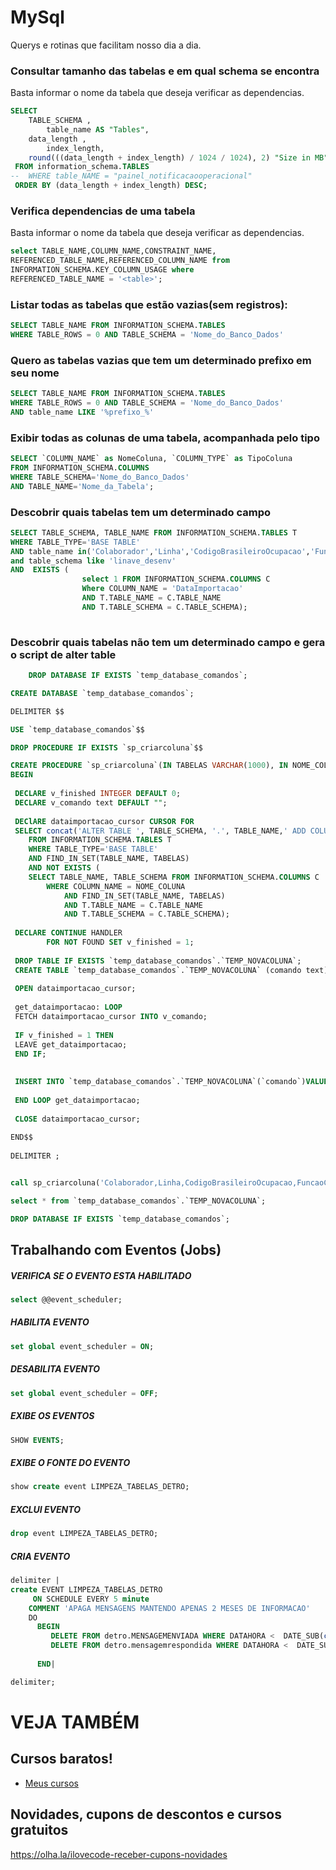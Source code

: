 # MySql
Querys e rotinas que facilitam nosso dia a dia.

### Consultar tamanho das tabelas e em qual schema se encontra
Basta informar o nome da tabela que deseja verificar as dependencias.
```sql
SELECT 
	TABLE_SCHEMA ,
        table_name AS "Tables", 
	data_length , 
        index_length,
	round(((data_length + index_length) / 1024 / 1024), 2) "Size in MB"
 FROM information_schema.TABLES 
--  WHERE table_NAME = "painel_notificacaooperacional" 
 ORDER BY (data_length + index_length) DESC;


```

### Verifica dependencias de uma tabela
Basta informar o nome da tabela que deseja verificar as dependencias.
```sql
select TABLE_NAME,COLUMN_NAME,CONSTRAINT_NAME, 
REFERENCED_TABLE_NAME,REFERENCED_COLUMN_NAME from 
INFORMATION_SCHEMA.KEY_COLUMN_USAGE where 
REFERENCED_TABLE_NAME = '<table>'; 

```

### Listar todas as tabelas que estão vazias(sem registros):
```sql
SELECT TABLE_NAME FROM INFORMATION_SCHEMA.TABLES
WHERE TABLE_ROWS = 0 AND TABLE_SCHEMA = 'Nome_do_Banco_Dados'

```

### Quero as tabelas vazias que tem um determinado prefixo em seu nome
```sql
SELECT TABLE_NAME FROM INFORMATION_SCHEMA.TABLES
WHERE TABLE_ROWS = 0 AND TABLE_SCHEMA = 'Nome_do_Banco_Dados'
AND table_name LIKE '%prefixo_%'

```

### Exibir todas as colunas de uma tabela, acompanhada pelo tipo
```sql
SELECT `COLUMN_NAME` as NomeColuna, `COLUMN_TYPE` as TipoColuna
FROM INFORMATION_SCHEMA.COLUMNS
WHERE TABLE_SCHEMA='Nome_do_Banco_Dados'
AND TABLE_NAME='Nome_da_Tabela';

```
### Descobrir quais tabelas tem um determinado campo
```sql
SELECT TABLE_SCHEMA, TABLE_NAME FROM INFORMATION_SCHEMA.TABLES T
WHERE TABLE_TYPE='BASE TABLE'
AND table_name in('Colaborador','Linha','CodigoBrasileiroOcupacao','FuncaoColaborador','UnidadeOperacional','TipoVeiculo','Veiculo','PessoaFisica')
and table_schema like 'linave_desenv'
AND  EXISTS (
				select 1 FROM INFORMATION_SCHEMA.COLUMNS C 
				Where COLUMN_NAME = 'DataImportacao'
				AND T.TABLE_NAME = C.TABLE_NAME 
                AND T.TABLE_SCHEMA = C.TABLE_SCHEMA);
    
```
### Descobrir quais tabelas não tem um determinado campo e gera o script de alter table
```sql
    DROP DATABASE IF EXISTS `temp_database_comandos`;

CREATE DATABASE `temp_database_comandos`;

DELIMITER $$

USE `temp_database_comandos`$$

DROP PROCEDURE IF EXISTS `sp_criarcoluna`$$

CREATE PROCEDURE `sp_criarcoluna`(IN TABELAS VARCHAR(1000), IN NOME_COLUNA VARCHAR(100), IN TIPO_COLUNA VARCHAR(30))
BEGIN
 
 DECLARE v_finished INTEGER DEFAULT 0;
 DECLARE v_comando text DEFAULT "";
   
 DEClARE dataimportacao_cursor CURSOR FOR 
 SELECT concat('ALTER TABLE ', TABLE_SCHEMA, '.', TABLE_NAME,' ADD COLUMN ', NOME_COLUNA, ' ', TIPO_COLUNA, ' null;')
	FROM INFORMATION_SCHEMA.TABLES T
	WHERE TABLE_TYPE='BASE TABLE'
	AND FIND_IN_SET(TABLE_NAME, TABELAS)
	AND NOT EXISTS (
	SELECT TABLE_NAME, TABLE_SCHEMA FROM INFORMATION_SCHEMA.COLUMNS C 
		WHERE COLUMN_NAME = NOME_COLUNA
			AND FIND_IN_SET(TABLE_NAME, TABELAS)
			AND T.TABLE_NAME = C.TABLE_NAME 
			AND T.TABLE_SCHEMA = C.TABLE_SCHEMA);
 
 DECLARE CONTINUE HANDLER 
        FOR NOT FOUND SET v_finished = 1;
 
 DROP TABLE IF EXISTS `temp_database_comandos`.`TEMP_NOVACOLUNA`; 
 CREATE TABLE `temp_database_comandos`.`TEMP_NOVACOLUNA` (comando text);
 
 OPEN dataimportacao_cursor;
 
 get_dataimportacao: LOOP
 FETCH dataimportacao_cursor INTO v_comando;
 
 IF v_finished = 1 THEN 
 LEAVE get_dataimportacao;
 END IF;
  
 
 INSERT INTO `temp_database_comandos`.`TEMP_NOVACOLUNA`(`comando`)VALUES(v_comando);
  
 END LOOP get_dataimportacao;
 
 CLOSE dataimportacao_cursor;
 
END$$
 
DELIMITER ;


call sp_criarcoluna('Colaborador,Linha,CodigoBrasileiroOcupacao,FuncaoColaborador,UnidadeOperacional,TipoVeiculo,Veiculo,PessoaFisica', 'DataImportacao','DateTime');

select * from `temp_database_comandos`.`TEMP_NOVACOLUNA`;

DROP DATABASE IF EXISTS `temp_database_comandos`;

```

## Trabalhando com Eventos (Jobs)
##### VERIFICA SE O EVENTO ESTA HABILITADO
```sql
select @@event_scheduler;
```
##### HABILITA EVENTO
```sql
set global event_scheduler = ON;
```
##### DESABILITA EVENTO
```sql
set global event_scheduler = OFF;
```
##### EXIBE OS EVENTOS
```sql
SHOW EVENTS; 
```

##### EXIBE O FONTE DO EVENTO
```sql
show create event LIMPEZA_TABELAS_DETRO;
```

##### EXCLUI EVENTO
```sql
drop event LIMPEZA_TABELAS_DETRO;
```

##### CRIA EVENTO
```sql
delimiter |
create EVENT LIMPEZA_TABELAS_DETRO
     ON SCHEDULE EVERY 5 minute
    COMMENT 'APAGA MENSAGENS MANTENDO APENAS 2 MESES DE INFORMACAO'
    DO
      BEGIN
         DELETE FROM detro.MENSAGEMENVIADA WHERE DATAHORA <  DATE_SUB(current_timestamp(),INTERVAL 2 MONTH) LIMIT 10000;
		 DELETE FROM detro.mensagemrespondida WHERE DATAHORA <  DATE_SUB(current_timestamp(),INTERVAL 2 MONTH) LIMIT 10000;
		
      END|

delimiter;
```

# VEJA TAMBÉM
## Cursos baratos!
- [Meus cursos](https://olha.la/udemy)

## Novidades, cupons de descontos e cursos gratuitos
https://olha.la/ilovecode-receber-cupons-novidades

